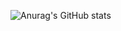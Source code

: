 ![Anurag's GitHub stats](https://github-readme-stats.vercel.app/api?username=Shinwaffle&count_private=true&theme=tokyonight)
